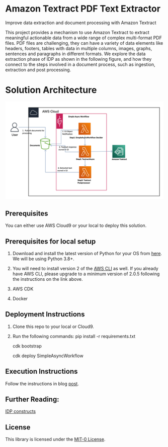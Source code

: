 # Amazon Textract PDF Text Extractor

Improve data extraction and document processing with
Amazon Textract

This project provides a mechanism to use Amazon Textract to extract meaningful
actionable data from a wide range of complex multi-format PDF files. PDF files
are challenging, they can have a variety of data elements like headers, footers,
tables with data in multiple columns, images, graphs, sentences and paragraphs in
different formats. We explore the data extraction phase of IDP as shown in the
following figure, and how they connect to the steps involved in a document
process, such as ingestion, extraction and post processing.


# Solution Architecture

![Solution Architecture](images/solution_architecture.png)

## Prerequisites

You can either use AWS Cloud9 or your local to deploy this solution.

## Prerequisites for local setup
1. Download and install the latest version of Python for your OS from [here](https://www.python.org/downloads/). We will be using Python 3.8+.

2. You will need to install version 2 of the [AWS CLI](https://docs.aws.amazon.com/cli/latest/userguide/cli-chap-install.html) as well. If you already have AWS CLI, please upgrade to a minimum version of 2.0.5 following the instructions on the link above.

3. AWS CDK

4. Docker

## Deployment Instructions

1. Clone this repo to your local or Cloud9.

2. Run the following commands:
   pip install -r requirements.txt

   cdk bootstrap

   cdk deploy SimpleAsyncWorkflow



## Execution Instructions

   Follow the instructions in blog [post](https://aws.amazon.com/blogs/machine-learning/improve-data-extraction-and-document-processing-with-amazon-textract/).


## Further Reading:

[IDP constructs](https://constructs.dev/packages/amazon-textract-idp-cdk-constructs/v/0.0.7/api/TextractGenericAsyncSfnTask?lang=typescript)


## License

   This library is licensed under the [MIT-0 License](https://github.com/aws/mit-0).
